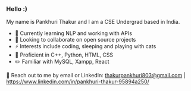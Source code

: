 ### Hello :)
My name is Pankhuri Thakur and I am a CSE Undergrad based in India.

 - 🌱 Currently learning NLP and working with APIs
 - 👯 Looking to collaborate on open source projects
 - ⚡ Interests include coding, sleeping and playing with cats
 - 🧠 Proficient in C++, Python, HTML, CSS
 - ✏️ Familiar with MySQL, Xampp, React

💬 Reach out to me by email or LinkedIn: thakurpankhuri803@gmail.com | https://www.linkedin.com/in/pankhuri-thakur-95894a250/ 
<!--
**punz321/punz321** is a ✨ _special_ ✨ repository because its `README.md` (this file) appears on your GitHub profile.

Here are some ideas to get you started:

- 🔭 I’m currently working on ..

-  Ask me about ...
- 📫 How to reach me: ...

-  Fun fact: ...
-->
